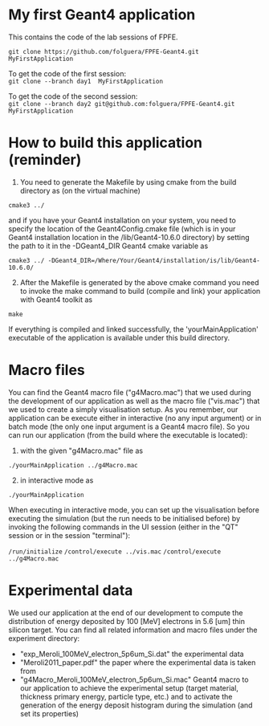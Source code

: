 # My first Geant4 application
This contains the code of the lab sessions of FPFE.

`git clone https://github.com/folguera/FPFE-Geant4.git  MyFirstApplication`

To get the code of the first session:  
`git clone --branch day1  MyFirstApplication`

To get the code of the second session:  
`git clone --branch day2 git@github.com:folguera/FPFE-Geant4.git MyFirstApplication`


# How to build this application (reminder)

1. You need to generate the Makefile by using cmake from the 
   build directory as (on the virtual machine)

`cmake3 ../` 

  and if you have your Geant4 installation on your system, you need to specify 
  the location of the Geant4Config.cmake file (which is in your Geant4 installation
  location in the /lib/Geant4-10.6.0 directory) by setting the path to it in the 
  -DGeant4_DIR Geant4 cmake variable as


`cmake3 ../ -DGeant4_DIR=/Where/Your/Geant4/installation/is/lib/Geant4-10.6.0/`

2. After the Makefile is generated by the above cmake command you need to invoke 
   the make command to build (compile and link) your application with Geant4 
   toolkit as 
   
`make`    

  If everything is compiled and linked successfully, the 'yourMainApplication'
  executable of the application is available under this build directory. 


# Macro files

You can find the Geant4 macro file ("g4Macro.mac") that we used during the 
development of our application as well as the macro file ("vis.mac") that we 
used to create a simply visualisation setup. As you remember, our application 
can be execute either in interactive (no any input argument) or in batch mode 
(the only one input argument is a Geant4 macro file). So you can run our 
application (from the build where the executable is located):

1. with the given "g4Macro.mac" file as 

`./yourMainApplication ../g4Macro.mac`

2. in interactive mode as

`./yourMainApplication`

  When executing in interactive mode, you can set up the visualisation before 
  executing the simulation (but the run needs to be initialised before) by invoking 
  the following commands in the UI session (either in the "QT" session or in the 
  session "terminal"):

`/run/initialize`
`/control/execute ../vis.mac`
`/control/execute ../g4Macro.mac`

# Experimental data

We used our application at the end of our development to compute the distribution 
of energy deposited by 100 [MeV] electrons in 5.6 [um] thin silicon target. You 
can find all related information and macro files under the experiment directory: 
 - "exp_Meroli_100MeV_electron_5p6um_Si.dat" the experimental data 
 - "Meroli2011_paper.pdf" the paper where the experimental data is taken from
 - "g4Macro_Meroli_100MeV_electron_5p6um_Si.mac" Geant4 macro to our application 
   to achieve the experimental setup (target material, thickness primary energy,
   particle type, etc.) and to activate the generation of the energy deposit 
   histogram during the simulation (and set its properties)
